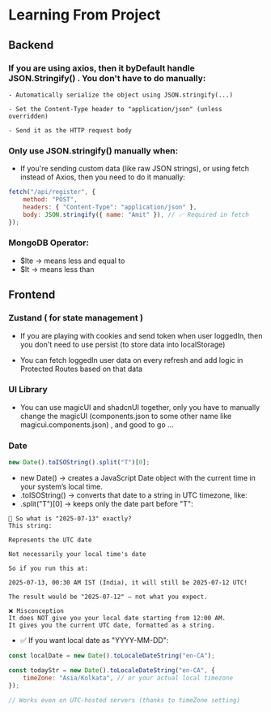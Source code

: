 # Learning From Project

## Backend

### If you are using axios, then it byDefault handle JSON.Stringify() . You don't have to do manually:

```
- Automatically serialize the object using JSON.stringify(...)

- Set the Content-Type header to "application/json" (unless overridden)

- Send it as the HTTP request body

```

### Only use JSON.stringify() manually when:

-   If you're sending custom data (like raw JSON strings), or using fetch instead of Axios, then you need to do it manually:

```javascript
fetch("/api/register", {
    method: "POST",
    headers: { "Content-Type": "application/json" },
    body: JSON.stringify({ name: "Amit" }), // ✅ Required in fetch
});
```

### MongoDB Operator:

- $lte -> means less and equal to
- $lt -> means less than

## Frontend

### Zustand ( for state management )

-   If you are playing with cookies and send token when user loggedIn, then you don't need to use persist (to store data into localStorage)

-   You can fetch loggedIn user data on every refresh and add logic in Protected Routes based on that data

### UI Library

-   You can use magicUI and shadcnUI together, only you have to manually change the magicUI (components.json to some other name like magicui.components.json) , and good to go ...

### Date

```javascript
new Date().toISOString().split("T")[0];
```

-   new Date() → creates a JavaScript Date object with the current time in your system’s local time.
-   .toISOString() → converts that date to a string in UTC timezone, like:
-   .split("T")[0] → keeps only the date part before "T":

```
🧠 So what is "2025-07-13" exactly?
This string:

Represents the UTC date

Not necessarily your local time's date

So if you run this at:

2025-07-13, 00:30 AM IST (India), it will still be 2025-07-12 UTC!

The result would be "2025-07-12" — not what you expect.

❌ Misconception
It does NOT give you your local date starting from 12:00 AM.
It gives you the current UTC date, formatted as a string.
```

-   ✅ If you want local date as "YYYY-MM-DD":

```javascript
const localDate = new Date().toLocaleDateString("en-CA");
```

```javascript
const todayStr = new Date().toLocaleDateString("en-CA", {
    timeZone: "Asia/Kolkata", // or your actual local timezone
});

// Works even on UTC-hosted servers (thanks to timeZone setting)
```

